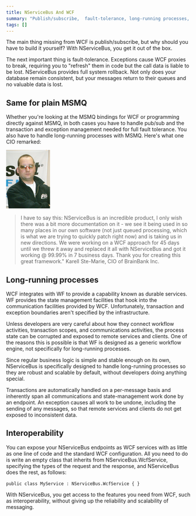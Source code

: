 ```yaml
---
title: NServiceBus And WCF
summary: "Publish/subscribe,  fault-tolerance, long-running processes, interoperability"
tags: []
---
```


The main thing missing from WCF is publish/subscribe, but why should you have to build it yourself? With NServiceBus, you get it out of the box.

The next important thing is fault-tolerance. Exceptions cause WCF proxies to break, requiring you to "refresh" them in code but the call data is liable to be lost. NServiceBus provides full system rollback. Not only does your database remain consistent, but your messages return to their queues and no valuable data is lost.

## Same for plain MSMQ

Whether you're looking at the MSMQ bindings for WCF or programming directly against MSMQ, in both cases you have to handle pub/sub and the transaction and exception management needed for full fault tolerance. You also have to handle long-running processes with MSMQ. Here's what one CIO remarked:

![Karell Ste-Marie, CIO of BrainBank Inc](karell_Ste_Marie.jpg "Karell Ste-Marie, CIO of BrainBank Inc")


> I have to say this: NServiceBus is an incredible product, I only wish there was a bit more documentation on it - we see it being used in so many places in our own software (not just queued processing, which is what we are trying to quickly patch right now) and is taking us in new directions. We were working on a WCF approach for 45 days until we threw it away and replaced it all with NServiceBus and got it working @ 99.99% in 7 business days.
Thank you for creating this great framework."
Karell Ste-Marie, CIO of BrainBank Inc.

## Long-running processes

WCF integrates with WF to provide a capability known as durable services. WF provides the state management facilities that hook into the communication facilities provided by WCF. Unfortunately, transaction and exception boundaries aren't specified by the infrastructure.

Unless developers are very careful about how they connect workflow activities, transaction scopes, and communications activities, the process state can be corrupted and exposed to remote services and clients. One of the reasons this is possible is that WF is designed as a generic workflow engine, not specifically for long-running processes.

Since regular business logic is simple and stable enough on its own, NServiceBus is specifically designed to handle long-running processes so they are robust and scalable by default, without developers doing anything special.

Transactions are automatically handled on a per-message basis and inherently span all communications and state-management work done by an endpoint. An exception causes all work to be undone, including the sending of any messages, so that remote services and clients do not get exposed to inconsistent data.

## Interoperability

You can expose your NServiceBus endpoints as WCF services with as little as one line of code and the standard WCF configuration. All you need to do is write an empty class that inherits from NServiceBus.WcfService, specifying the types of the request and the response, and NServiceBus does the rest, as follows:

    public class MyService : NServiceBus.WcfService { }

With NServiceBus, you get access to the features you need from WCF, such as interoperability, without giving up the reliability and scalability of messaging.
